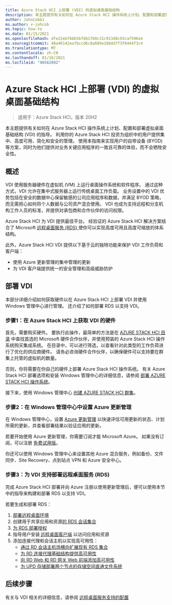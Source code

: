 ```yaml
---
title: Azure Stack HCI 上部署 (VDI) 的虚拟桌面基础结构
description: 本主题提供有关如何在 Azure Stack HCI 操作系统上计划、配置和部署虚拟桌面基础结构 (VDI) 的指导。
author: JohnCobb1
ms.author: v-johcob
ms.topic: how-to
ms.date: 01/15/2021
ms.openlocfilehash: dfe22eb768b5bf661760c31c913d8c93caf590a4
ms.sourcegitcommit: 48a46142ea7bccd6c8a609e188dd7f3f6444f3c4
ms.translationtype: MT
ms.contentlocale: zh-CN
ms.lasthandoff: 01/18/2021
ms.locfileid: "98562892"
---
```

# <a name="deploy-virtual-desktop-infrastructure-vdi-on-azure-stack-hci"></a>Azure Stack HCI 上部署 (VDI) 的虚拟桌面基础结构

>适用于：Azure Stack HCI，版本 20H2

本主题提供有关如何在 Azure Stack HCI 操作系统上计划、配置和部署虚拟桌面基础结构 (VDI) 的指导。 利用你的 Azure Stack HCI 投资为组织中的用户提供集中、高度可用、简化和安全的管理。 使用本指南来实现用户的自带设备 (BYOD) 等方案，同时为他们提供对业务关键应用程序的一致且可靠的体验，而不会牺牲安全性。

## <a name="overview"></a>概述
VDI 使用服务器硬件在虚拟机 (VM) 上运行桌面操作系统和软件程序。 通过这种方式，VDI 允许在集中式服务器上运行传统桌面工作负载。 业务设置中的 VDI 优势包括在安全的数据中心保留敏感的公司应用程序和数据，并满足 BYOD 策略，而无需担心如何将个人数据与公司资产混合使用。 VDI 也成为支持远程和分支机构工作人员的标准，并提供对承包商和合作伙伴的访问权限。

Azure Stack HCI 为 VDI 提供最佳平台。 经验证的 Azure Stack HCI 解决方案结合了 Microsoft [远程桌面服务 (RDS) ](/windows-server/remote/remote-desktop-services/welcome-to-rds) 使你可以实现高度可用且高度可缩放的体系结构。

此外，Azure Stack HCI VDI 提供以下基于云的独特功能来保护 VDI 工作负荷和客户端：
- 使用 Azure 更新管理的集中管理的更新
- 为 VDI 客户端提供统一的安全管理和高级威胁防护

## <a name="deploy-vdi"></a>部署 VDI
本部分详细介绍如何获取硬件以在 Azure Stack HCI 上部署 VDI 并使用 Windows 管理中心进行管理。 还介绍了如何部署 RDS 以支持 VDI。

### <a name="step-1-acquire-hardware-for-vdi-on-azure-stack-hci"></a>步骤1：在 Azure Stack HCI 上获取 VDI 的硬件
首先，需要购买硬件。 要执行此操作，最简单的方法是在 [AZURE STACK HCI 目录](https://hcicatalog.azurewebsites.net) 中查找首选的 Microsoft 硬件合作伙伴，并使用预装的 Azure Stack HCI 操作系统购买集成系统。 在目录中，可以进行筛选，以查看针对此类型的工作负荷进行了优化的供应商硬件。 请务必咨询硬件合作伙伴，以确保硬件可以支持要在群集上托管的虚拟机的数量。

否则，你将需要在你自己的硬件上部署 Azure Stack HCI 操作系统。 有关 Azure Stack HCI 部署选项和安装 Windows 管理中心的详细信息，请参阅 [部署 AZURE STACK HCI 操作系统](./operating-system.md)。

接下来，使用 Windows 管理中心 [创建 AZURE STACK HCI 群集](./create-cluster.md)。

### <a name="step-2-set-up-azure-update-management-in-windows-admin-center"></a>步骤2：在 Windows 管理中心中设置 Azure 更新管理
在 Windows 管理中心，设置 [Azure 更新管理](/windows-server/manage/windows-admin-center/azure/azure-update-management) 以快速评估可用更新的状态、计划所需的更新，并查看部署结果以验证应用的更新。

若要开始使用 Azure 更新管理，你需要订阅才能 Microsoft Azure。 如果没有订阅，可以注册 [免费试用版](https://azure.microsoft.com/free)。

你还可以使用 Windows 管理中心来设置其他 Azure 混合服务，例如备份、文件同步、Site Recovery、点到站点 VPN 和 Azure 安全中心。

### <a name="step-3-deploy-remote-desktop-services-rds-for-vdi-support"></a>步骤3：为 VDI 支持部署远程桌面服务 (RDS) 
完成 Azure Stack HCI 部署并向 Azure 注册以使用更新管理后，便可以使用本节中的指导来构建和部署 RDS 以支持 VDI。

若要生成和部署 RDS：
1. [部署远程桌面环境](/windows-server/remote/remote-desktop-services/rds-deploy-infrastructure)
1. 创建用于共享应用和资源[的 RDS 会话集合](/windows-server/remote/remote-desktop-services/rds-create-collection)
1. [为 RDS 部署授权](/windows-server/remote/remote-desktop-services/rds-client-access-license)
1. 指导用户安装 [远程桌面客户端](/windows-server/remote/remote-desktop-services/clients/remote-desktop-clients) 以访问应用和资源
1. 添加连接代理和会话主机以实现高可用性：
    - [通过 RD 会话主机场横向扩展现有 RDS 集合](/windows-server/remote/remote-desktop-services/rds-scale-rdsh-farm)
    - [为 RD 连接代理基础结构提供高可用性](/windows-server/remote/remote-desktop-services/rds-connection-broker-cluster)
    - [向 RD Web 和 RD 网关 Web 前端添加高可用性](/windows-server/remote/remote-desktop-services/rds-rdweb-gateway-ha)
    - [为 UPD 存储部署两个节点的存储空间直通文件系统](/windows-server/remote/remote-desktop-services/rds-storage-spaces-direct-deployment)

## <a name="next-steps"></a>后续步骤
有关与 VDI 相关的详细信息，请参阅 [远程桌面服务支持的配置](/windows-server/remote/remote-desktop-services/rds-supported-config)
